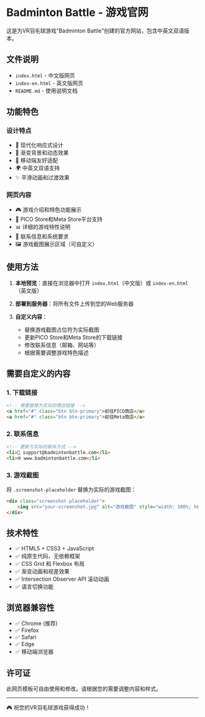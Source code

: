 # Badminton Battle - 游戏官网

这是为VR羽毛球游戏"Badminton Battle"创建的官方网站，包含中英文双语版本。

## 文件说明

- `index.html` - 中文版网页
- `index-en.html` - 英文版网页
- `README.md` - 使用说明文档

## 功能特色

### 设计特点
- 🎨 现代化响应式设计
- 🌈 渐变背景和动态效果
- 📱 移动端友好适配
- 🌍 中英文双语支持
- ✨ 平滑动画和过渡效果

### 网页内容
- 🎮 游戏介绍和特色功能展示
- 🏪 PICO Store和Meta Store平台支持
- 📊 详细的游戏特性说明
- 📱 联系信息和系统要求
- 🖼️ 游戏截图展示区域（可自定义）

## 使用方法

1. **本地预览**：直接在浏览器中打开 `index.html`（中文版）或 `index-en.html`（英文版）

2. **部署到服务器**：将所有文件上传到您的Web服务器

3. **自定义内容**：
   - 替换游戏截图占位符为实际截图
   - 更新PICO Store和Meta Store的下载链接
   - 修改联系信息（邮箱、网站等）
   - 根据需要调整游戏特色描述

## 需要自定义的内容

### 1. 下载链接
```html
<!-- 需要替换为实际的商店链接 -->
<a href="#" class="btn btn-primary">前往PICO商店</a>
<a href="#" class="btn btn-primary">前往Meta商店</a>
```

### 2. 联系信息
```html
<!-- 更新为实际的联系方式 -->
<li>📧 support@badmintonbattle.com</li>
<li>🌐 www.badmintonbattle.com</li>
```

### 3. 游戏截图
将 `.screenshot-placeholder` 替换为实际的游戏截图：
```html
<div class="screenshot-placeholder">
    <img src="your-screenshot.jpg" alt="游戏截图" style="width: 100%; height: 100%; object-fit: cover; border-radius: 15px;">
</div>
```

## 技术特性

- ✅ HTML5 + CSS3 + JavaScript
- ✅ 纯原生代码，无依赖框架
- ✅ CSS Grid 和 Flexbox 布局
- ✅ 渐变动画和视差效果
- ✅ Intersection Observer API 滚动动画
- ✅ 语言切换功能

## 浏览器兼容性

- ✅ Chrome (推荐)
- ✅ Firefox
- ✅ Safari
- ✅ Edge
- ✅ 移动端浏览器

## 许可证

此网页模板可自由使用和修改。请根据您的需要调整内容和样式。

---

🎮 祝您的VR羽毛球游戏获得成功！ 